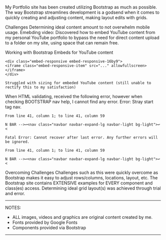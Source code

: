 My Portfolio site has been created utilizing Bootstrap as much as possible. The way Bootstrap streamlines development is a godsend when it comes to quickly creating and adjusting content, making layout edits with grids. 

Challenges
Determining ideal content amount to not overwhelm mobile usage.
Emebding video: Discovered how to embed YouTube content from my personal YouTube portfolio to bypass the need for direct content upload to a folder on my site, using space that can remain free. 

Working with Bootstrap Embeds for YouTube content

    <div class="embed-responsive embed-responsive-16by9">
    <iframe class="embed-responsive-item" src="..." allowfullscreen></iframe>
    </div>

    Struggled with sizing for embeded YouTube content (still unable to rectify this to my satisfaction)

When HTML validating, received the following error, however when checking BOOTSTRAP nav help, I cannot find any error.
    Error: Stray start tag nav.

    From line 41, column 1; to line 41, column 59

    N BAR -->↩<nav class="navbar navbar-expand-lg navbar-light bg-light">↩    <

    Fatal Error: Cannot recover after last error. Any further errors will be ignored.

    From line 41, column 1; to line 41, column 59

    N BAR -->↩<nav class="navbar navbar-expand-lg navbar-light bg-light">↩    <


Overcoming Challenges
Challenges such as this were quickly overcome as Bootstrap makes it easy to adjust rows/columns, locations, layout, etc. 
The Bootstrap site contains EXTENSIVE examples for EVERY component and class(es) access.
Determining ideal grid layout(s) was achieved through trial and error. 

-----------------------------------------------------------------------------------
NOTES: 
- ALL images, videos and graphics are original content created by me.
- Fonts provided by Google Fonts
- Components provided via Bootstrap
-----------------------------------------------------------------------------------
